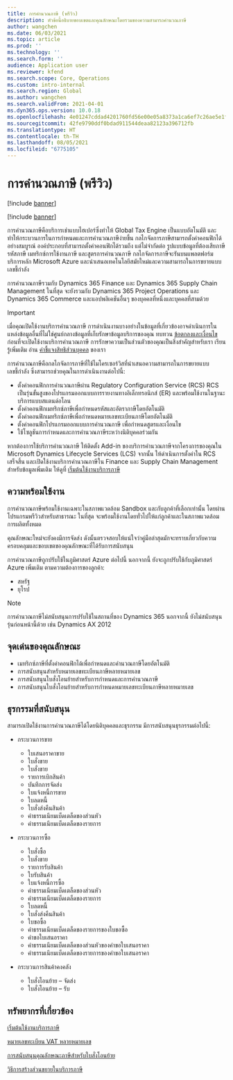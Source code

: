 ```yaml
---
title: การคำนวณภาษี (พรีวิว)
description: หัวข้อนี้อธิบายขอบเขตและคุณลักษณะโดยรวมของความสามารถคํานวณภาษี
author: wangchen
ms.date: 06/03/2021
ms.topic: article
ms.prod: ''
ms.technology: ''
ms.search.form: ''
audience: Application user
ms.reviewer: kfend
ms.search.scope: Core, Operations
ms.custom: intro-internal
ms.search.region: Global
ms.author: wangchen
ms.search.validFrom: 2021-04-01
ms.dyn365.ops.version: 10.0.18
ms.openlocfilehash: 4e01247cddad4201760fd56e00e05a8373a1ca6ef7c26ae5e1f5cca63bd8a456
ms.sourcegitcommit: 42fe9790ddf0bdad911544deaa82123a396712fb
ms.translationtype: HT
ms.contentlocale: th-TH
ms.lasthandoff: 08/05/2021
ms.locfileid: "6775105"
---
```

# <a name="tax-calculation-preview"></a>การคำนวณภาษี (พรีวิว)

[!include [banner](../includes/banner.md)]

[!include [banner](../includes/preview-banner.md)]

การคํานวณภาษีคือบริการเช่าแบบไฮเปอร์ซึ่งทำให้ Global Tax Engine เป็นแบบอัตโนมัติ และทำให้กระบวนการในการกำหนดและการคำนวณภาษีง่ายขึ้น กลไกจัดการภาษีสามารถตั้งค่าคอนฟิกได้อย่างสมบูรณ์ องค์ประกอบที่สามารถตั้งค่าคอนฟิกได้รวมถึง แต่ไม่จํากัดต่อ รูปแบบข้อมูลที่ต้องเสียภาษี รหัสภาษี เมทริกซ์การใช้งานภาษี และสูตรการคํานวณภาษี กลไกจัดการภาษีจะรันบนแพลตฟอร์มบริการหลัก Microsoft Azure และนำเสนอเทคโนโลยีสมัยใหม่และความสามารถในการขยายแบบเลขชี้กำลัง

การคํานวณภาษีรวมกับ Dynamics 365 Finance และ Dynamics 365 Supply Chain Management ในที่สุด จะยังรวมกับ Dynamics 365 Project Operations และ Dynamics 365 Commerce และแอปพลิเคชันอื่นๆ ของบุคคลที่หนึ่งและบุคคลที่สามด้วย

> [!IMPORTANT]
> เมื่อคุณเปิดใช้งานบริการคํานวณภาษี การดําเนินงานบางอย่างในข้อมูลที่เกี่ยวข้องอาจดําเนินการในแหล่งข้อมูลอื่นที่ไม่ใช่ศูนย์กลางข้อมูลที่เก็บรักษาข้อมูลบริการของคุณ ทบทวน [ข้อตกลงและเงื่อนไข](../../fin-ops-core/fin-ops/get-started/public-preview-terms.md) ก่อนที่จะเปิดใช้งานบริการคํานวณภาษี การรักษาความเป็นส่วนตัวของคุณเป็นสิ่งสำคัญสำหรับเรา เรียนรู้เพิ่มเติม อ่าน [คำชี้แจงสิทธิส่วนบุคคล](https://go.microsoft.com/fwlink/?LinkId=521839) ของเรา

การคํานวณภาษีคือกลไกจัดการภาษีที่ใช้ไมโครเซอร์วิสที่นำเสนอความสามารถในการขยายแบบเลขชี้กำลัง ซึ่งสามารถช่วยคุณในการดำเนินงานต่อไปนี้:

- ตั้งค่าคอนฟิกการคํานวณภาษีผ่าน Regulatory Configuration Service (RCS) RCS เป็นรุ่นขั้นสูงของโปรแกรมออกแบบการรายงานทางอิเล็กทรอนิกส์ (ER) และพร้อมใช้งานในฐานะบริการแบบสแตนด์อโลน
- ตั้งค่าคอนฟิกเมทริกซ์ภาษีเพื่อกําหนดรหัสและอัตราภาษีโดยอัตโนมัติ
- ตั้งค่าคอนฟิกเมทริกซ์ภาษีเพื่อกําหนดหมายเลขทะเบียนภาษีโดยอัตโนมัติ
- ตั้งค่าคอนฟิกโปรแกรมออกแบบการคํานวณภาษี เพื่อกําหนดสูตรและเงื่อนไข
- ใช้โซลูชันการกําหนดและการคํานวณภาษีระหว่างนิติบุคคลร่วมกัน

หากต้องการใช้บริการคํานวณภาษี ให้ติดตั้ง Add-in ของบริการคํานวณภาษีจากโครงการของคุณใน Microsoft Dynamics Lifecycle Services (LCS) จากนั้น ให้ดำเนินการตั้งค่าใน RCS เสร็จสิ้น และเปิดใช้งานบริการคํานวณภาษีใน Finance และ Supply Chain Management สำหรับข้อมูลเพิ่มเติม ให้ดูที่ [เริ่มต้นใช้งานบริการภาษี](./global-get-started-with-tax-calculation-service.md)

## <a name="availability"></a>ความพร้อมใช้งาน

การคํานวณภาษีพร้อมใช้งานเฉพาะในสภาพแวดล้อม Sandbox และกับลูกค้าที่เลือกเท่านั้น โดยผ่านโปรแกรมพรีวิวสำหรับสาธารณะ ในที่สุด จะพร้อมใช้งานโดยทั่วไปให้แก่ลูกค้าและในสภาพแวดล้อมการผลิตทั้งหมด

คุณลักษณะใหม่จะยังคงมีการจัดส่ง ดังนั้นตรวจสอบให้แน่ใจว่าคู่มือล่าสุดมักจะทราบเกี่ยวกับความครอบคลุมและขอบเขตของคุณลักษณะที่ได้รับการสนับสนุน

การคํานวณภาษีถูกปรับใช้ในภูมิศาสตร์ Azure ต่อไปนี้ นอกจากนี้ ยังจะถูกปรับใช้กับภูมิศาสตร์ Azure เพิ่มเติม ตามความต้องการของลูกค้า:

- สหรัฐ
- ยุโรป

> [!NOTE]
> การคํานวณภาษีไม่สนับสนุนการปรับใช้ในสถานที่ของ Dynamics 365 นอกจากนี้ ยังไม่สนับสนุนรุ่นก่อนหน้านี้ด้วย เช่น Dynamics AX 2012

## <a name="feature-highlights"></a>จุดเด่นของคุณลักษณะ

- เมทริกซ์ภาษีที่ตั้งค่าคอนฟิกได้เพื่อกําหนดและคํานวณภาษีโดยอัตโนมัติ
- การสนับสนุนสำหรับหมายเลขทะเบียนภาษีหลายหมายเลข
- การสนับสนุนใบสั่งโอนย้ายสำหรับการกําหนดและการคํานวณภาษี
- การสนับสนุนใบสั่งโอนย้ายสำหรับการกําหนดหมายเลขทะเบียนภาษีหลายหมายเลข

## <a name="supported-transactions"></a>ธุรกรรมที่สนับสนุน

สามารถเปิดใช้งานการคํานวณภาษีได้โดยนิติบุคคลและธุรกรรม มีการสนับสนุนธุรกรรมต่อไปนี้:

- กระบวนการขาย

    - ใบเสนอราคาขาย
    - ใบสั่งขาย
    - ใบสั่งขาย
    - รายการเบิกสินค้า
    - บันทึกการจัดส่ง
    - ใบแจ้งหนี้การขาย
    - ใบลดหนี้
    - ใบสั่งส่งคืนสินค้า
    - ค่าธรรมเนียมเบ็ดเตล็ดของส่วนหัว
    - ค่าธรรมเนียมเบ็ดเตล็ดของรายการ

- กระบวนการซื้อ

    - ใบสั่งซื้อ
    - ใบสั่งขาย
    - รายการรับสินค้า
    - ใบรับสินค้า
    - ใบแจ้งหนี้การซื้อ
    - ค่าธรรมเนียมเบ็ดเตล็ดของส่วนหัว
    - ค่าธรรมเนียมเบ็ดเตล็ดของรายการ
    - ใบลดหนี้
    - ใบสั่งส่งคืนสินค้า
    - ใบขอซื้อ
    - ค่าธรรมเนียมเบ็ดเตล็ดของรายการของใบขอซื้อ
    - คำขอใบเสนอราคา
    - ค่าธรรมเนียมเบ็ดเตล็ดของส่วนหัวของคำขอใบเสนอราคา
    - ค่าธรรมเนียมเบ็ดเตล็ดของรายการของคำขอใบเสนอราคา

- กระบวนการสินค้าคงคลัง

    - ใบสั่งโอนย้าย – จัดส่ง
    - ใบสั่งโอนย้าย – รับ

## <a name="related-resources"></a>ทรัพยากรที่เกี่ยวข้อง

[เริ่มต้นใช้งานบริการภาษี](./global-get-started-with-tax-calculation-service.md)

[หมายเลขทะเบียน VAT หลายหมายเลข](./emea-multiple-vat-registration-numbers.md)

[การสนับสนุนคุณลักษณะภาษีสำหรับใบสั่งโอนย้าย](./tasks/tax-feature-support-for-transfer-order.md)

[วิธีการสร้างส่วนขยายในบริการภาษี](./tax-service-add-data-fields-tax-integration-by-extension.md)
